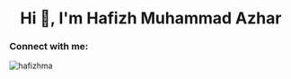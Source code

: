 <h1 align="center">Hi 👋, I'm Hafizh Muhammad Azhar</h1>
<h3 align="left">Connect with me:</h3>
<p align="left">
</p>

<p><img align="center" src="https://github-readme-stats.vercel.app/api/top-langs?username=hafizhma&show_icons=true&locale=en&layout=compact" alt="hafizhma" /></p>
